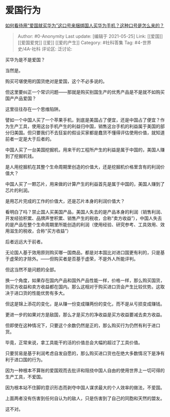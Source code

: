 # 爱国行为
[如何看待用“爱国就买华为”这口号来捆绑国人买华为手机？这种口号是怎么来的？](https://www.zhihu.com/question/278990045/answer/696239495)

> Author: #0-Anonymity
> Last update: [编辑于 2021-05-25]
> Link: [[爱国]] [[爱国爱党]] [[爱]] [[爱的产生]]
> Category: #社科答集
> Tag: #4-世界史/4A-社科
> 评论区:
> 泛讨论:

买华为是不是爱国？

当然是。

购买可堪使用的国货绝对是爱国，这个不必多说的。

但这里要纠正一个常识问题——那就是购买别国生产的优秀产品是不是就不如购买国产产品爱国？

这里往往存在一个思维陷阱。

譬如一个中国人买了一个苹果手机，到底是美国占了便宜，还是中国占了便宜？作为生产工具，使用这台手机产生的利益归中国，销售这台手机的利益属于美国的部分归美国。但只要我们不去狂妄的假设买家都是蠢货不懂得评估使用价值，就知道前者一定是大于后者的。

中国人买了一台美国挖掘机，用来干的工程所产生的利益是属于中国的，美国人赚到了挖掘机钱。

是人用挖掘机在其整个生命周期里创造的价值大，还是挖掘机价格里含有的利润价值大？

中国人买了一颗芯片，用来做的计算产生的利益首先是属于中国的，美国人赚到了芯片的利润。

是用芯片完成的工作的价值大，还是芯片本身的利润价值大？

看明白了吗？禁止国人买美国产品，美国人失去的是产品本身的利润（销售利润、开发经验积累、品牌声誉积累、销售产生的税收，合称“卖方收益”），中国人失去的是产品在整个生命周期里所能创造的利润（使用经验、研究参考、工具效用、效用滋生的税收，合称“买方收益”）

后者远远大于前者。

无论国人基于效用原则购买哪一国商品，都是对本国比对进口国更有利的，只是基于虚荣的才除外。——但购买者是否基于虚荣，不是外人所能评判。

但这当然不是问题的全部。

换一个角度，如果存在国内产品和国外产品性能一样，价格一样，那么购买国货，则买方收益和卖方收益都在国内。那么这相对于购买进口货会产生比较优势。这取决于进口货的性能优势有多大。

但这是锦上添花的变化，是从赚一份变成赚两份的变化，而不是从亏损变成赚钱。

更进一步的如果对方是敌国，那么才是买方的净收益是买方收益要减去卖方收益。

但即使在这种情况下，只要这个余数仍然是正的，那么购买行为仍然有利于进口货。

毕竟，正常来说，拿工具能干的活的价值总会大幅的超过了工具价值。

只要贸易是基于利润考虑自发自愿的，那么购买进口货也在绝大多数情况下是净有利于进口国的行为。

因为一种根本不算账的爱国观而去批评和阻挠中国人自由的使用世界上一切可得的生产工具，不爱国。

因为根本站不住脚的意识形态而剥夺中国人谋求最大的个人效率的做法，不爱国。

上面两者没有伤害到任何自认为的敌人，只是伤害到了自己的同胞和天然的盟友。

这不对。
